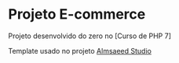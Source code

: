 # Projeto E-commerce

Projeto desenvolvido do zero no [Curso de PHP 7]

Template usado no projeto [Almsaeed Studio](https://almsaeedstudio.com)